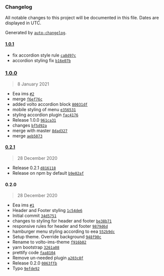 ### Changelog

All notable changes to this project will be documented in this file. Dates are displayed in UTC.

Generated by [`auto-changelog`](https://github.com/CookPete/auto-changelog).

#### [1.0.1](https://github.com/eea/volto-ims-theme/compare/1.0.0...1.0.1)

- fix accordion style rule [`ca8d97c`](https://github.com/eea/volto-ims-theme/commit/ca8d97cb740ed864aa0dc5136cc1e50155833129)
- accordion styling fix [`b16e07b`](https://github.com/eea/volto-ims-theme/commit/b16e07b839a9ee3173f790d85075f942e1ce7046)

### [1.0.0](https://github.com/eea/volto-ims-theme/compare/0.2.1...1.0.0)

> 8 January 2021

- Eea ims [`#2`](https://github.com/eea/volto-ims-theme/pull/2)
- merge [`f6ef76c`](https://github.com/eea/volto-ims-theme/commit/f6ef76c2fb942a8627d3fc65ec2ca44f4cd17049)
- added volto accordion block [`80031df`](https://github.com/eea/volto-ims-theme/commit/80031df636d6696b59d31895863d11d393e46432)
- mobile styling of menu [`e356531`](https://github.com/eea/volto-ims-theme/commit/e3565318f792ef2dd3813ed62aa4aec8a1f9f8be)
- styling accordion plugin [`fac4176`](https://github.com/eea/volto-ims-theme/commit/fac4176dd2f34b600daf7efef64d71b40d8f455e)
- Release 1.0.0 [`961ca31`](https://github.com/eea/volto-ims-theme/commit/961ca3174670eeb60bf7afbddf79da3c78c0b3d9)
- changes [`bf5d92a`](https://github.com/eea/volto-ims-theme/commit/bf5d92abb80c8d31abaef97230a22ab1c0f1a3ac)
- merge with master [`8dad327`](https://github.com/eea/volto-ims-theme/commit/8dad327ab8255d1d1f8a438bf97a9a53078147a1)
- merge [`aeb5073`](https://github.com/eea/volto-ims-theme/commit/aeb5073f151c910f23b2bc6943df1ba5ae7c2bb9)

#### [0.2.1](https://github.com/eea/volto-ims-theme/compare/0.2.0...0.2.1)

> 28 December 2020

- Release 0.2.1 [`d816118`](https://github.com/eea/volto-ims-theme/commit/d816118f10ebed0ac484d8ca43157b114a44d9d2)
- Release on npm by default [`b9e02af`](https://github.com/eea/volto-ims-theme/commit/b9e02af326910cd9b82b6953b854012178fab817)

#### 0.2.0

> 28 December 2020

- Eea ims [`#1`](https://github.com/eea/volto-ims-theme/pull/1)
- Header and Footer styling [`1c54de6`](https://github.com/eea/volto-ims-theme/commit/1c54de6a601aa50f8b16077b1a646dcc9b4987fe)
- Initial commit [`34d5751`](https://github.com/eea/volto-ims-theme/commit/34d5751e41a18a674fa5e9f26055e72c2485b8ca)
- changes to styling for header and footer [`be38b71`](https://github.com/eea/volto-ims-theme/commit/be38b71164cc02f18e0c63960adfbce89261cc09)
- responsive rules for header and footer [`9879d6d`](https://github.com/eea/volto-ims-theme/commit/9879d6d3fa2fc14934c51d7cb979135bc132f828)
- hamburger menu styling according to eea [`552b9dc`](https://github.com/eea/volto-ims-theme/commit/552b9dc8998901a4fab48d3927a609787040ef58)
- Setup theme. Override background [`948f90c`](https://github.com/eea/volto-ims-theme/commit/948f90cc5e06c50ee455d8f73fc372aa651b367e)
- Rename to volto-ims-theme [`f916b02`](https://github.com/eea/volto-ims-theme/commit/f916b022beb43db3595fd914fd3ed7a70d6fb82b)
- yarn bootstrap [`3261a08`](https://github.com/eea/volto-ims-theme/commit/3261a08c4bddb3d8199a67a21de7e26dbf22ceb5)
- prettify code [`faa8104`](https://github.com/eea/volto-ims-theme/commit/faa8104a282188ca1e2e845263e2ad1efba5ea9e)
- Remove un-needed plugin [`a203c8f`](https://github.com/eea/volto-ims-theme/commit/a203c8f65798e2501c69aa355f26e8c647c4dfb8)
- Release 0.2.0 [`0063ffb`](https://github.com/eea/volto-ims-theme/commit/0063ffbb491b1a13c6aa94fb68d09aac2c838143)
- Typo [`9efde92`](https://github.com/eea/volto-ims-theme/commit/9efde9213f12a2c422b672e8fd5130e528d67331)
